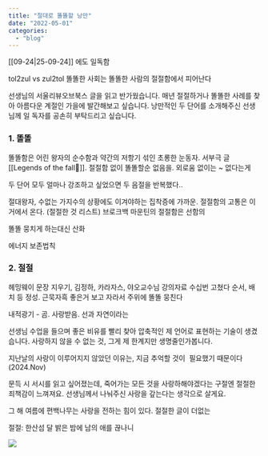 ```yaml
---
title: "절대로 똘똘할 낭만"
date: "2022-05-01"
categories: 
  - "blog"
---
```

[[09-24|25-09-24]] 에도 일독함

tol2zul vs zul2tol 똘똘한 사회는 똘똘한 사람의 절절함에서 피어난다

선생님의 서울리뷰오브북스 글을 읽고 반가웠습니다. 매년 절절하거나 똘똘한 사례를 찾아 아름다운 계절인 가을에 발간해보고 싶습니다. 낭만적인 두 단어를 소개해주신 선생님께 일 독자를 공손히 부탁드리고 싶습니다.

### 1. 똘똘

똘똘함은 어린 왕자의 순수함과 약간의 저항기 섞인 초롱한 눈동자. 서부극 글 [[Legends of the fall🍂]]. 절절함 없이 똘똘할순 없음을. 외로움 없이는 ~ 없다는게

두 단어 모두 얼마나 강조하고 싶었으면 두 음절을 반복했다..

절대왕자, 수없는 가지수의 상황에도 이겨야하는 집착증에 가까운. 절절함의 고통은 이거에서 온다. (절절한 것 리스트) 브로크백 마운틴의 절절함은 선함의

똘똘 뭉치게 하는대신 산화

에너지 보존법칙

### 2. 절절

헤밍웨이 문장 지우기, 김정하, 카라자스, 야오교수님 강의자료 수십번 고쳤다 순서, 배치 등 정성. 근묵자흑 좋은거 보고 자라서 주위에 똘똘 뭉친다

내적광기 - 곰. 사랑받음. 선과 자연이라는

선생님 수업을 들으며 좋은 비유를 빨리 찾아 압축적인 제 언어로 표현하는 기술이 생겼습니다. 사랑하지 않을 수 없는 것, 그게 제 한계지만 생명줄인가봅니다.

지난날의 사랑이 이루어지지 않았던 이유는, 지금 추억할 것이  필요했기 때문이다 (2024.Nov)

문득 시 서시를 읽고 싶어졌는데, 죽어가는 모든 것을 사랑하해야겠다는 구절엔 절절한 죄책감이 느껴져요. 선생님께서 나눠주신 사랑을 갚는다는 생각으로 살게요.

그 해 여름에 편백나무는 사랑을 전하는 힘이 있다. 절절한 글이 더없는

절절: 한산섬 달 밝은 밤에 남의 애를 끊나니

![](7b9f063c-7975-4016-871a-32eaf8716181-441-00000494409699a9_file.jpg)
